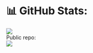 # 📊 GitHub Stats:
![](https://github-readme-streak-stats.herokuapp.com/?user=Dylanabo&theme=dark&hide_border=false)<br/>
Public repo:<br/>
![](https://github-readme-stats.vercel.app/api/top-langs/?username=Dylanabo&theme=dark&hide_border=false&include_all_commits=false&count_private=false&layout=compact)<br/>
